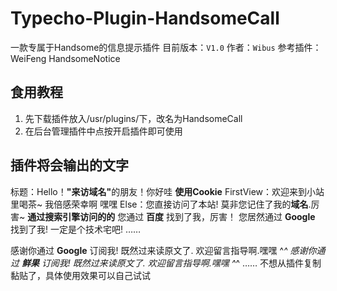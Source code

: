 # Typecho-Plugin-HandsomeCall
一款专属于Handsome的信息提示插件
目前版本：`V1.0`
作者：`Wibus`
参考插件：WeiFeng HandsomeNotice

## 食用教程
1. 先下载插件放入/usr/plugins/下，改名为HandsomeCall
2. 在后台管理插件中点按开启插件即可使用

## 插件将会输出的文字
标题：Hello！<strong>"来访域名"</strong>的朋友！你好哇
**使用Cookie**
FirstView：欢迎来到小站里喝茶~  我倍感荣幸啊 嘿嘿
Else：您直接访问了本站!  莫非您记住了我的<strong>域名</strong>.厉害~
**通过搜索引擎访问的的**
您通过 <strong>百度</strong> 找到了我，厉害！
您居然通过 <strong>Google</strong> 找到了我! 一定是个技术宅吧!
……

感谢你通过 <strong>Google</strong> 订阅我!  既然过来读原文了. 欢迎留言指导啊.嘿嘿 ^_^
感谢你通过 <strong>鲜果</strong> 订阅我!  既然过来读原文了. 欢迎留言指导啊.嘿嘿 ^_^
……
不想从插件复制黏贴了，具体使用效果可以自己试试